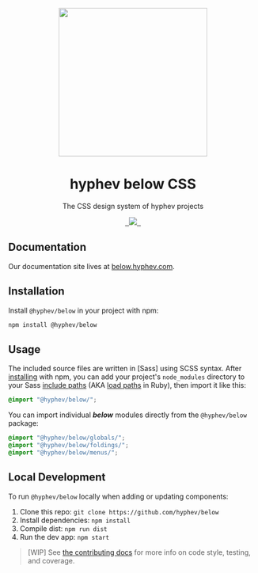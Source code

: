 <p align="center">
  <img width="300px" src="https://raw.githubusercontent.com/hyphev/below/master/site/static/assets/img/readme.svg?sanitize=true">
</p>
<h1 align="center">hyphev below CSS</h1>
<p align="center">The CSS design system of hyphev projects</p>
<p align="center">

  <a aria-label="Netlify Status" href="https://app.netlify.com/sites/below/deploys">
    <img alt="" src="https://api.netlify.com/api/v1/badges/764d5fef-7420-42d3-b990-21427089f991/deploy-status">
  </a>
  <a aria-label="npm package" href="https://www.npmjs.com/package/@hyphev/below">
    <img alt="" src="https://img.shields.io/npm/v/@hyphev/below.svg">
  </a>
  <a aria-label="contributors graph" href="https://github.com/hyphev/below/graphs/contributors">
    <img src="https://img.shields.io/github/contributors/hyphev/below.svg">
  </a>
  <a aria-label="last commit" href="https://github.com/hyphev/below/commits/master">
    <img alt="" src=
  "https://img.shields.io/github/last-commit/hyphev/below.svg">
  </a>

  <a aria-label="license" href="https://github.com/hyphev/below/blob/master/LICENSE">
    <img src="https://img.shields.io/github/license/hyphev/below.svg" alt="">
  </a>
</p>

## Documentation

Our documentation site lives at [below.hyphev.com](https://below.hyphev.com).

## Installation

Install `@hyphev/below` in your project with npm:

```sh
npm install @hyphev/below
```

## Usage
The included source files are written in [Sass] using SCSS syntax. After [installing](#install) with npm, you can add your project's `node_modules` directory to your Sass [include paths](https://github.com/sass/node-sass#includepaths) (AKA [load paths](http://technology.customink.com/blog/2014/10/09/understanding-and-using-sass-load-paths/) in Ruby), then import it like this:

```scss
@import "@hyphev/below/";
```

You can import individual ***below*** modules directly from the `@hyphev/below` package:

```scss
@import "@hyphev/below/globals/";
@import "@hyphev/below/foldings/";
@import "@hyphev/below/menus/";
```

## Local Development
To run `@hyphev/below` locally when adding or updating components:
1. Clone this repo: `git clone https://github.com/hyphev/below`
2. Install dependencies: `npm install`
3. Compile dist: `npm run dist`
4. Run the dev app: `npm start`
> [WIP] See [the contributing docs](contributing.md) for more info on code style, testing, and coverage.
